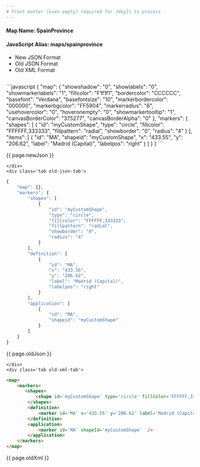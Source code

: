 ```yaml
---
# Front matter (even empty) required for Jekyll to process
---
```


#### Map Name: SpainProvince

#### JavaScript Alias: maps/spainprovince


<ul class='code-tabs'>
    <li class='active'>
        <a data-toggle='new-json'>New JSON Format</a>
    </li>
    <li>
        <a data-toggle='old-json'>Old JSON Format</a>
    </li>
    <li>
        <a data-toggle='old-xml'>Old XML Format</a>
    </li>
</ul>
<div class='tab-content'>
    <pre class='plain-code'></pre>
    <div class='tab new-json-tab active'>
```javascript
{
    "map": {
        "showshadow": "0",
        "showlabels": "0",
        "showmarkerlabels": "1",
        "fillcolor": "F1f1f1",
        "bordercolor": "CCCCCC",
        "basefont": "Verdana",
        "basefontsize": "10",
        "markerbordercolor": "000000",
        "markerbgcolor": "FF5904",
        "markerradius": "6",
        "usehovercolor": "0",
        "hoveronempty": "0",
        "showmarkertooltip": "1",
        "canvasBorderColor": "375277",
        "canvasBorderAlpha": "0"
    },
    "markers": {
        "shapes": [
            {
                "id": "myCustomShape",
                "type": "circle",
                "fillcolor": "FFFFFF,333333",
                "fillpattern": "radial",
                "showborder": "0",
                "radius": "4"
            }
        ],
        "items": [
            {
                "id": "MA",
                "shapeid": "myCustomShape",
                "x": "433.55",
                "y": "206.62",
                "label": "Madrid (Capital)",
                "labelpos": "right"
            }
        ]
    }
}
```


<p class='text-success'>{{ page.newJson }}</p>

    </div>
    <div class='tab old-json-tab'>
```javascript
{
    "map": {},
    "markers": {
        "shapes": [
            {
                "id": "myCustomShape",
                "type": "circle",
                "fillcolor": "FFFFFF,333333",
                "fillpattern": "radial",
                "showborder": "0",
                "radius": "4"
            }
        ],
        "definition": [
            {
                "id": "MA",
                "x": "433.55",
                "y": "206.62",
                "label": "Madrid (Capital)",
                "labelpos": "right"
            }
        ],
        "application": [
            {
                "id": "MA",
                "shapeid": "myCustomShape"
            }
        ]
    }
}
```


<p class='text-success'>{{ page.oldJson }}</p>

    </div>
    <div class='tab old-xml-tab'>
```html
<map>
	<markers>
	   <shapes>
	       <shape id='myCustomShape' type='circle' fillColor='FFFFFF,333333' fillPattern='radial' showBorder='0' radius='4'/>
		</shapes>
		<definition>
			<marker id='MA' x='433.55' y='206.62' label='Madrid (Capital)' LabelPos='right' />
		</definition>
		<application>
			<marker id='MA' shapeId='myCustomShape'  />
		</application>
	</markers>
</map>
```

<p class='text-success'>{{ page.oldXml }}</p>

</div>
</div>
